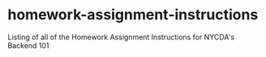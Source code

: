 # homework-assignment-instructions
Listing of all of the Homework Assignment Instructions for NYCDA's Backend 101
